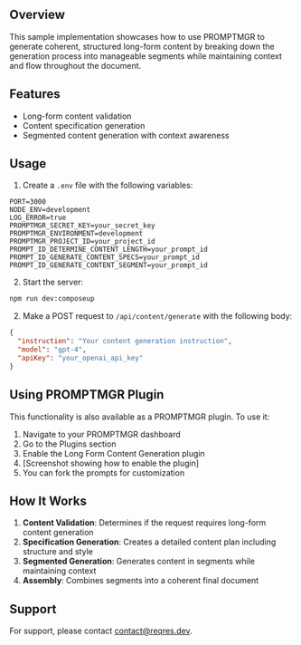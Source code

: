 ## Overview

This sample implementation showcases how to use PROMPTMGR to generate coherent, structured long-form content by breaking down the generation process into manageable segments while maintaining context and flow throughout the document.

## Features

- Long-form content validation
- Content specification generation
- Segmented content generation with context awareness

## Usage

1. Create a `.env` file with the following variables:
```env
PORT=3000
NODE_ENV=development
LOG_ERROR=true
PROMPTMGR_SECRET_KEY=your_secret_key
PROMPTMGR_ENVIRONMENT=development
PROMPTMGR_PROJECT_ID=your_project_id
PROMPT_ID_DETERMINE_CONTENT_LENGTH=your_prompt_id
PROMPT_ID_GENERATE_CONTENT_SPECS=your_prompt_id
PROMPT_ID_GENERATE_CONTENT_SEGMENT=your_prompt_id
```

2. Start the server:
```bash
npm run dev:composeup
```

2. Make a POST request to `/api/content/generate` with the following body:
```json
{
  "instruction": "Your content generation instruction",
  "model": "gpt-4",
  "apiKey": "your_openai_api_key"
}
```

## Using PROMPTMGR Plugin

This functionality is also available as a PROMPTMGR plugin. To use it:

1. Navigate to your PROMPTMGR dashboard
2. Go to the Plugins section
3. Enable the Long Form Content Generation plugin
4. [Screenshot showing how to enable the plugin]
5. You can fork the prompts for customization

## How It Works

1. **Content Validation**: Determines if the request requires long-form content generation
2. **Specification Generation**: Creates a detailed content plan including structure and style
3. **Segmented Generation**: Generates content in segments while maintaining context
4. **Assembly**: Combines segments into a coherent final document

## Support

For support, please contact [contact@reqres.dev](mailto:contact@reqres.dev).
